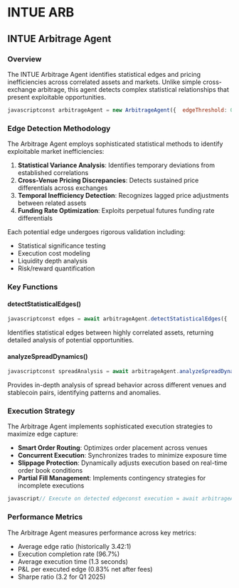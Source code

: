 # INTUE ARB

## INTUE Arbitrage Agent

### Overview

The INTUE Arbitrage Agent identifies statistical edges and pricing inefficiencies across correlated assets and markets. Unlike simple cross-exchange arbitrage, this agent detects complex statistical relationships that present exploitable opportunities.

```javascript
javascriptconst arbitrageAgent = new ArbitrageAgent({  edgeThreshold: 0.05,  // Minimum edge ratio to consider (5%)  executionSpeed: 'maximum',  correlationTypes: ['direct', 'inverse', 'lagging', 'cross-ecosystem'],  riskControl: 'adaptive'  // Adapts to market volatility});
```

### Edge Detection Methodology

The Arbitrage Agent employs sophisticated statistical methods to identify exploitable market inefficiencies:

1. **Statistical Variance Analysis**: Identifies temporary deviations from established correlations
2. **Cross-Venue Pricing Discrepancies**: Detects sustained price differentials across exchanges
3. **Temporal Inefficiency Detection**: Recognizes lagged price adjustments between related assets
4. **Funding Rate Optimization**: Exploits perpetual futures funding rate differentials

Each potential edge undergoes rigorous validation including:

* Statistical significance testing
* Execution cost modeling
* Liquidity depth analysis
* Risk/reward quantification

### Key Functions

#### detectStatisticalEdges()

```javascript
javascriptconst edges = await arbitrageAgent.detectStatisticalEdges({  correlationThreshold: 0.8,  lookbackPeriod: '30d',  minimumEdge: 0.03,  // 3% minimum exploitable edge  assets: ['ETH', 'BTC', 'SOL', 'AVAX']});
```

Identifies statistical edges between highly correlated assets, returning detailed analysis of potential opportunities.

#### analyzeSpreadDynamics()

```javascript
javascriptconst spreadAnalysis = await arbitrageAgent.analyzeSpreadDynamics({  pair: ['ETH-USDT', 'ETH-USDC'],  venues: ['binance', 'coinbase', 'kraken'],  timeframe: '7d',  granularity: '1m'});
```

Provides in-depth analysis of spread behavior across different venues and stablecoin pairs, identifying patterns and anomalies.

### Execution Strategy

The Arbitrage Agent implements sophisticated execution strategies to maximize edge capture:

* **Smart Order Routing**: Optimizes order placement across venues
* **Concurrent Execution**: Synchronizes trades to minimize exposure time
* **Slippage Protection**: Dynamically adjusts execution based on real-time order book conditions
* **Partial Fill Management**: Implements contingency strategies for incomplete executions

```javascript
javascript// Execute on detected edgeconst execution = await arbitrageAgent.executeEdge({  edge: detectedEdge,  capitalAllocation: 0.05,  // 5% of available capital  executionStrategy: 'concurrent', // simultaneous execution  timeLimit: 2000  // milliseconds});
```

### Performance Metrics

The Arbitrage Agent measures performance across key metrics:

* Average edge ratio (historically 3.42:1)
* Execution completion rate (96.7%)
* Average execution time (1.3 seconds)
* P\&L per executed edge (0.83% net after fees)
* Sharpe ratio (3.2 for Q1 2025)
